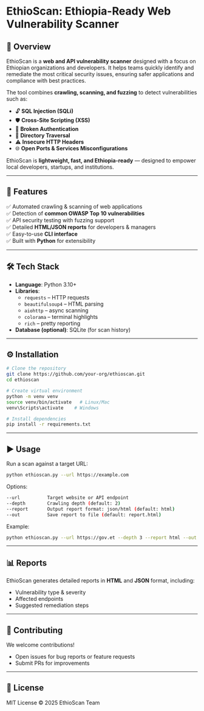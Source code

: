 # EthioScan: Ethiopia-Ready Web Vulnerability Scanner

## 📌 Overview
EthioScan is a **web and API vulnerability scanner** designed with a focus on Ethiopian organizations and developers. It helps teams quickly identify and remediate the most critical security issues, ensuring safer applications and compliance with best practices.

The tool combines **crawling, scanning, and fuzzing** to detect vulnerabilities such as:
- 🔓 **SQL Injection (SQLi)**
- 🛡️ **Cross-Site Scripting (XSS)**
- 🔐 **Broken Authentication**
- 📂 **Directory Traversal**
- ⚠️ **Insecure HTTP Headers**
- 🌐 **Open Ports & Services Misconfigurations**

EthioScan is **lightweight, fast, and Ethiopia-ready** — designed to empower local developers, startups, and institutions.

---

## 🚀 Features
✅ Automated crawling & scanning of web applications  
✅ Detection of **common OWASP Top 10 vulnerabilities**  
✅ API security testing with fuzzing support  
✅ Detailed **HTML/JSON reports** for developers & managers  
✅ Easy-to-use **CLI interface**  
✅ Built with **Python** for extensibility  

---

## 🛠️ Tech Stack
- **Language**: Python 3.10+  
- **Libraries**:  
  - `requests` – HTTP requests  
  - `beautifulsoup4` – HTML parsing  
  - `aiohttp` – async scanning  
  - `colorama` – terminal highlights  
  - `rich` – pretty reporting  
- **Database (optional)**: SQLite (for scan history)  

---

## ⚙️ Installation

```bash
# Clone the repository
git clone https://github.com/your-org/ethioscan.git
cd ethioscan

# Create virtual environment
python -m venv venv
source venv/bin/activate   # Linux/Mac
venv\Scripts\activate    # Windows

# Install dependencies
pip install -r requirements.txt
```

---

## ▶️ Usage

Run a scan against a target URL:

```bash
python ethioscan.py --url https://example.com
```

Options:
```bash
--url          Target website or API endpoint
--depth        Crawling depth (default: 2)
--report       Output report format: json/html (default: html)
--out          Save report to file (default: report.html)
```

Example:
```bash
python ethioscan.py --url https://gov.et --depth 3 --report html --out gov-report.html
```

---

## 📊 Reports

EthioScan generates detailed reports in **HTML** and **JSON** format, including:
- Vulnerability type & severity
- Affected endpoints
- Suggested remediation steps

---

## 🤝 Contributing

We welcome contributions!  
- Open issues for bug reports or feature requests  
- Submit PRs for improvements  

---

## 📜 License

MIT License © 2025 EthioScan Team

